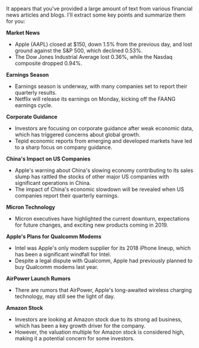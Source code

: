 It appears that you've provided a large amount of text from various financial news articles and blogs. I'll extract some key points and summarize them for you:

**Market News**

* Apple (AAPL) closed at $150, down 1.5% from the previous day, and lost ground against the S&P 500, which declined 0.53%.
* The Dow Jones Industrial Average lost 0.36%, while the Nasdaq composite dropped 0.94%.

**Earnings Season**

* Earnings season is underway, with many companies set to report their quarterly results.
* Netflix will release its earnings on Monday, kicking off the FAANG earnings cycle.

**Corporate Guidance**

* Investors are focusing on corporate guidance after weak economic data, which has triggered concerns about global growth.
* Tepid economic reports from emerging and developed markets have led to a sharp focus on company guidance.

**China's Impact on US Companies**

* Apple's warning about China's slowing economy contributing to its sales slump has rattled the stocks of other major US companies with significant operations in China.
* The impact of China's economic slowdown will be revealed when US companies report their quarterly earnings.

**Micron Technology**

* Micron executives have highlighted the current downturn, expectations for future changes, and exciting new products coming in 2019.

**Apple's Plans for Qualcomm Modems**

* Intel was Apple's only modem supplier for its 2018 iPhone lineup, which has been a significant windfall for Intel.
* Despite a legal dispute with Qualcomm, Apple had previously planned to buy Qualcomm modems last year.

**AirPower Launch Rumors**

* There are rumors that AirPower, Apple's long-awaited wireless charging technology, may still see the light of day.

**Amazon Stock**

* Investors are looking at Amazon stock due to its strong ad business, which has been a key growth driver for the company.
* However, the valuation multiple for Amazon stock is considered high, making it a potential concern for some investors.